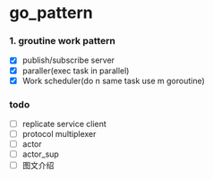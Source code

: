 # go_pattern
### 1. groutine work pattern 

+ [x] publish/subscribe server
+ [x] paraller(exec task in parallel)
+ [x] Work scheduler(do n same task use m goroutine)

### todo
+ [ ] replicate service client
+ [ ] protocol multiplexer
+ [ ] actor
+ [ ] actor_sup
+ [ ] 图文介绍
